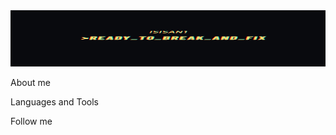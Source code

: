 <img src="https://github.com/Isisan1/Isisan1/blob/main/assets/Isissa1%20QA%20way.png?raw=true" alt="Header" width="728" height="90">

About me

Languages and Tools

Follow me